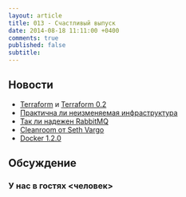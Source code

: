 ```yaml
---
layout: article
title: 013 - Счастливый выпуск
date: 2014-08-18 11:11:00 +0400
comments: true
published: false
subtitle: 
---
```


## Новости

* [Terraform](http://www.terraform.io) и [Terraform 0.2](http://www.hashicorp.com/blog/terraform-0-2.html)
* [Практична ли неизменяемая
  инфраструктура](http://www.getchef.com/blog/2014/06/23/immutable-infrastructure-practical-or-not/)
* [Так ли надежен RabbitMQ](http://aphyr.com/posts/315-call-me-maybe-rabbitmq)
* [Cleanroom от Seth Vargo](https://github.com/sethvargo/cleanroom)
* [Docker 1.2.0](https://blog.docker.com/2014/08/announcing-docker-1-2-0/)

## Обсуждение


### У нас в гостях <человек>
